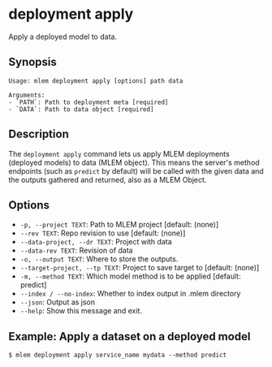 # deployment apply

Apply a deployed model to data.

## Synopsis

```usage
Usage: mlem deployment apply [options] path data

Arguments:
- `PATH`: Path to deployment meta [required]
- `DATA`: Path to data object [required]
```

## Description

The `deployment apply` command lets us apply MLEM deployments (deployed models)
to data (MLEM object). This means the server's method endpoints (such as
`predict` by default) will be called with the given data and the outputs
gathered and returned, also as a MLEM Object.

## Options

- `-p, --project TEXT`: Path to MLEM project  [default: (none)]
- `--rev TEXT`: Repo revision to use  [default: (none)]
- `--data-project, --dr TEXT`: Project with data
- `--data-rev TEXT`: Revision of data
- `-o, --output TEXT`: Where to store the outputs.
- `--target-project, --tp TEXT`: Project to save target to  [default: (none)]
- `-m, --method TEXT`: Which model method is to be applied  [default: predict]
- `--index / --no-index`: Whether to index output in .mlem directory
- `--json`: Output as json
- `--help`: Show this message and exit.

## Example: Apply a dataset on a deployed model

```cli
$ mlem deployment apply service_name mydata --method predict
```
